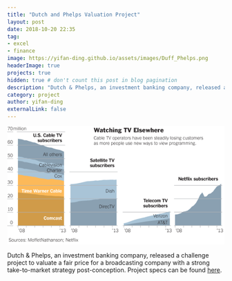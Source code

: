 ```yaml
---
title: "Dutch and Phelps Valuation Project"
layout: post
date: 2018-10-20 22:35
tag: 
- excel
- finance
image: https://yifan-ding.github.io/assets/images/Duff_Phelps.png
headerImage: true
projects: true
hidden: true # don't count this post in blog pagination
description: "Dutch & Phelps, an investment banking company, released a challenge project to valuate a fair price for a broadcasting company with a strong take-to-market strategy post-conception. Project specs can be found [here] (https://yifan-ding.github.io/assets/Duff_Phelps.pdf)."
category: project
author: yifan-ding
externalLink: false
---
```


![Dutch-Phelps](../assets/images/Subscribers.png)

Dutch & Phelps, an investment banking company, released a challenge project to valuate a fair price for a broadcasting company with a strong take-to-market strategy post-conception. Project specs can be found [here](https://yifan-ding.github.io/assets/Duff_Phelps.pdf).


